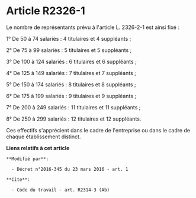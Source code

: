 # Article R2326-1

Le nombre de représentants prévu à l'article L. 2326-2-1 est ainsi fixé : 

1° De 50 à 74 salariés : 4 titulaires et 4 suppléants ; 

2° De 75 à 99 salariés : 5 titulaires et 5 suppléants ; 

3° De 100 à 124 salariés : 6 titulaires et 6 suppléants ; 

4° De 125 à 149 salariés : 7 titulaires et 7 suppléants ; 

5° De 150 à 174 salariés : 8 titulaires et 8 suppléants ; 

6° De 175 à 199 salariés : 9 titulaires et 9 suppléants ; 

7° De 200 à 249 salariés : 11 titulaires et 11 suppléants ; 

8° De 250 à 299 salariés : 12 titulaires et 12 suppléants. 

Ces effectifs s'apprécient dans le cadre de l'entreprise ou dans le cadre de chaque établissement distinct.

**Liens relatifs à cet article**

	**Modifié par**:

	  - Décret n°2016-345 du 23 mars 2016 - art. 1

	**Cite**:

	  - Code du travail - art. R2314-3 (Ab)
